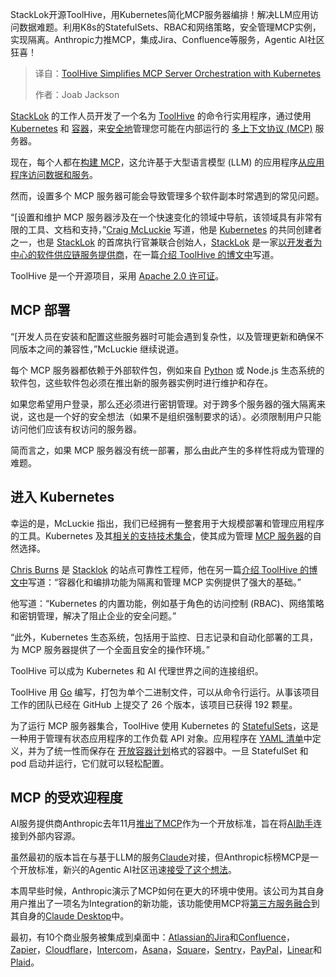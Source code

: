 <!--
title: ToolHive通过Kubernetes简化MCP服务器编排
cover: https://cdn.thenewstack.io/media/2025/04/53bedadb-toolhive.jpg
summary: StackLok开源ToolHive，用Kubernetes简化MCP服务器编排！解决LLM应用访问数据难题。利用K8s的StatefulSets、RBAC和网络策略，安全管理MCP实例，实现隔离。Anthropic力推MCP，集成Jira、Confluence等服务，Agentic AI社区狂喜！
-->

StackLok开源ToolHive，用Kubernetes简化MCP服务器编排！解决LLM应用访问数据难题。利用K8s的StatefulSets、RBAC和网络策略，安全管理MCP实例，实现隔离。Anthropic力推MCP，集成Jira、Confluence等服务，Agentic AI社区狂喜！

> 译自：[ToolHive Simplifies MCP Server Orchestration with Kubernetes](https://thenewstack.io/toolhive-simplifies-mcp-server-orchestration-with-kubernetes/)
> 
> 作者：Joab Jackson

[StackLok](https://stacklok.com/about) 的工作人员开发了一个名为 [ToolHive](https://github.com/StacklokLabs/toolhive) 的命令行实用程序，通过使用 [Kubernetes](https://www.thenewstack.io/Kubernetes) 和 [容器](https://thenewstack.io/introduction-to-containers/)，来[安全地](https://thenewstack.io/building-with-mcp-mind-the-security-gaps/)管理您可能在内部运行的 [多上下文协议 (MCP)](https://thenewstack.io/mcp-the-missing-link-between-ai-agents-and-apis/) 服务器。

现在，每个人都在[构建 MCP](https://blog.cloudflare.com/remote-model-context-protocol-servers-mcp/)，这允许基于大型语言模型 (LLM) 的应用程序[从应用程序访问数据和服务](https://thenewstack.io/model-context-protocol-bridges-llms-to-the-apps-they-need/)。

然而，设置多个 MCP 服务器可能会导致管理多个软件副本时常遇到的常见问题。

“[设置和维护 MCP 服务器涉及在一个快速变化的领域中导航，该领域具有非常有限的工具、文档和支持，”[Craig McLuckie](https://www.linkedin.com/in/craigmcluckie) 写道，他是 [Kubernetes](https://thenewstack.io/beda-burns-and-mcluckie-the-creators-of-kubernetes-look-back/) 的共同创建者之一，也是 [StackLok](https://stacklok.com/?utm_content=inline+mention) 的首席执行官兼联合创始人，[StackLok](https://thenewstack.io/stacklok-builds-on-sigstore-to-identify-safe-open-source-libraries/) 是一家[以开发者为中心的软件供应链服务提供商](https://thenewstack.io/stacklok-builds-on-sigstore-to-identify-safe-open-source-libraries/)，在一篇[介绍 ToolHive 的博文中](https://www.linkedin.com/pulse/introducing-toolhive-stacklok-labs-project-simplify-craig-mcluckie-zob8c)写道。

ToolHive 是一个开源项目，采用 [Apache 2.0 许可证](https://www.apache.org/licenses/LICENSE-2.0)。

## MCP 部署

“[开发人员在安装和配置这些服务器时可能会遇到复杂性，以及管理更新和确保不同版本之间的兼容性，”McLuckie 继续说道。

每个 MCP 服务器都依赖于外部软件包，例如来自 [Python](https://thenewstack.io/what-is-python/) 或 Node.js 生态系统的软件包，这些软件包必须在推出新的服务器实例时进行维护和存在。

如果您希望用户登录，那么还必须进行密钥管理。对于跨多个服务器的强大隔离来说，这也是一个好的安全想法（如果不是组织强制要求的话）。必须限制用户只能访问他们应该有权访问的服务器。

简而言之，如果 MCP 服务器没有统一部署，那么由此产生的多样性将成为管理的难题。

## 进入 Kubernetes

幸运的是，McLuckie 指出，我们已经拥有一整套用于大规模部署和管理应用程序的工具。Kubernetes 及其[相关的支持技术集合](https://thenewstack.io/cloud-native/)，使其成为管理 [MCP 服务器](https://thenewstack.io/six-reasons-youll-want-to-use-mcp-for-ai-integration/)的自然选择。

[Chris Burns](https://www.linkedin.com/in/chris-j-burns/?originalSubdomain=uk) 是 [Stacklok](https://thenewstack.io/stacklok-donates-minder-security-project-to-openssf/) 的站点可靠性工程师，他在另一篇[介绍 ToolHive 的博文中](https://dev.to/stacklok/toolhive-secure-mcp-in-a-kubernetes-native-world-3o65)写道：“容器化和编排功能为隔离和管理 MCP 实例提供了强大的基础。”

他写道：“Kubernetes 的内置功能，例如基于角色的访问控制 (RBAC)、网络策略和密钥管理，解决了阻止企业的安全问题。”

“此外，Kubernetes 生态系统，包括用于监控、日志记录和自动化部署的工具，为 MCP 服务器提供了一个全面且安全的操作环境。”

ToolHive 可以成为 Kubernetes 和 AI 代理世界之间的连接组织。

ToolHive 用 [Go](https://thenewstack.io/introduction-to-go-programming-language/) 编写，打包为单个二进制文件，可以从命令行运行。从事该项目工作的团队已经在 GitHub 上提交了 26 个版本，该项目已获得 192 颗星。

为了运行 MCP 服务器集合，ToolHive 使用 Kubernetes 的 [StatefulSets](https://thenewstack.io/how-to-better-manage-stateful-applications-in-kubernetes/)，这是一种用于管理有状态应用程序的工作负载 API 对象。应用程序在 [YAML 清单](https://github.com/StacklokLabs/toolhive/tree/main/deploy/k8s)中定义，并为了统一性而保存在 [开放容器计划](https://thenewstack.io/open-container-initiative-launches-container-image-format-spec/)格式的容器中。一旦 StatefulSet 和 pod 启动并运行，它们就可以轻松配置。

## MCP 的受欢迎程度
AI服务提供商Anthropic去年11月[推出了MCP](https://www.anthropic.com/news/model-context-protocol)作为一个开放标准，旨在将[AI助手](https://thenewstack.io/agentic-ai-is-coming-but-can-your-data-infrastructure-keep-up/)连接到外部内容源。

虽然最初的版本旨在与基于LLM的服务[Claude](https://thenewstack.io/making-the-fediverse-more-accessible-with-claude-3-7-sonnet/)对接，但Anthropic标榜MCP是一个开放标准，新兴的Agentic AI社区迅速[接受了这个想法](https://www.google.com/search?q=MCP+site%3Athenewstack.io&rlz=1C1PNKB_enUS1122US1122&oq=MCP+site%3Athenewstack.io&gs_lcrp=EgZjaHJvbWUyBggAEEUYOTIHCAEQIRiPAtIBCDYzOTdqMGoxqAIAsAIA&)。

本周早些时候，Anthropic演示了MCP如何在更大的环境中使用。该公司为其自身用户推出了一项名为Integration的新功能，该功能使用MCP将[第三方服务融合](https://www.anthropic.com/news/integrations)到其自身的[Claude Desktop](https://claude.ai/download)中。

最初，有10个商业服务被集成到桌面中：[Atlassian的Jira](https://www.atlassian.com/platform/remote-mcp-server)和[Confluence](https://www.atlassian.com/platform/remote-mcp-server)，[Zapier](https://zapier.com/mcp)，[Cloudflare](https://github.com/cloudflare/mcp-server-cloudflare/tree/main)，[Intercom](https://www.intercom.com/blog/introducing-model-context-protocol-fin)，[Asana](https://developers.asana.com/docs/using-asanas-model-control-protocol-mcp-server)，[Square](https://developer.squareup.com/docs/mcp)，[Sentry](https://docs.sentry.io/product/sentry-mcp/)，[PayPal](https://www.paypal.ai/)，[Linear](https://linear.app/changelog/2025-05-01-mcp)和[Plaid](https://api.dashboard.plaid.com/mcp/sse)。